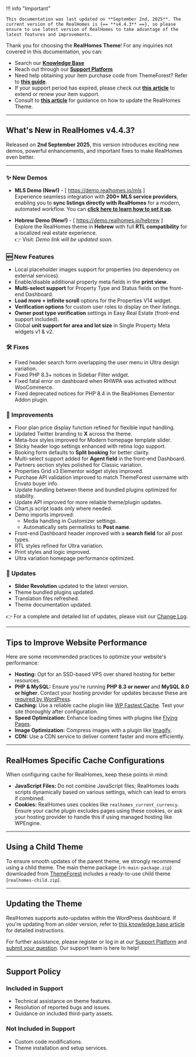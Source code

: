!!! info "Important"

    This documentation was last updated on **September 2nd, 2025**. The current version of the RealHomes is {== **v4.4.3** ==}, so please ensure to use latest version of RealHomes to take advantage of the latest features and improvements.

Thank you for choosing the **RealHomes Theme**! For any inquiries not covered in this documentation, you can:

- Search our [**Knowledge Base**](https://support.inspirythemes.com/)
- Reach out through our [**Support Platform**](https://support.inspirythemes.com/login-register/)
- Need help obtaining your item purchase code from ThemeForest? Refer to [**this guide**](https://support.inspirythemes.com/knowledgebase/how-to-get-themeforest-item-purchase-code/).
- If your support period has expired, please check out [**this article**](https://support.inspirythemes.com/knowledgebase/extend-renew-support/) to extend or renew your item support.
- Consult to [**this article**](https://support.inspirythemes.com/knowledgebase/how-to-update-realhomes-theme-to-the-latest-version/) for guidance on how to update the RealHomes Theme.

---

## What's New in RealHomes v4.4.3?

Released on **2nd September 2025**, this version introduces exciting new demos, powerful enhancements, and important fixes to make RealHomes even better.

---

### ✨ New Demos
- **MLS Demo (New!)** - [ <a href="https://demo.realhomes.io/mls" target="_blank">https://demo.realhomes.io/mls</a> ]  
  Experience seamless integration with **200+ MLS service providers**, enabling you to **sync listings directly with RealHomes** for a modern, automated workflow. You can <a href="mls-on-the-fly-setup/">**click here to learn how to set it up**</a>.

- **Hebrew Demo (New!)** - [ <a href="https://demo.realhomes.io/hebrew" target="_blank">https://demo.realhomes.io/hebrew</a> ]    
  Explore the RealHomes theme in **Hebrew** with full **RTL compatibility** for a localized real estate experience.  
  👉 Visit: *Demo link will be updated soon.*

### 🆕 New Features
- Local placeholder images support for properties (no dependency on external services).
- Enable/disable additional property meta fields in the **print view**.
- **Multi-select support** for Property Type and Status fields on the front-end Dashboard.
- **Load more + infinite scroll** options for the Properties V14 widget.
- **Verification options** for custom user roles to display on their listings.
- **Owner post type verification** settings in Easy Real Estate (front-end support included).
- Global **unit support for area and lot size** in Single Property Meta widgets v1 & v2.

### 🛠️ Fixes
- Fixed header search form overlapping the user menu in Ultra design variation.
- Fixed PHP 8.3+ notices in Sidebar Filter widget.
- Fixed fatal error on dashboard when RHWPA was activated without WooCommerce.
- Fixed deprecated notices for PHP 8.4 in the RealHomes Elementor Addon plugin.

### 🚀 Improvements
- Floor plan price display function refined for flexible input handling.
- Updated Twitter branding to **X** across the theme.
- Meta-box styles improved for Modern homepage template slider.
- Sticky header logo settings enhanced with retina logo support.
- Booking form defaults to **Split booking** for better clarity.
- Multi-select support added for **Agent field** in the front-end Dashboard.
- Partners section styles polished for Classic variation.
- Properties Grid v3 Elementor widget styles improved.
- Purchase API validation improved to match ThemeForest username with Envato buyer info.
- Update handling between theme and bundled plugins optimized for stability.
- Update API improved for more reliable theme/plugin updates.
- Chart.js script loads only where needed.
- Demo imports improved:
  - Media handling in Customizer settings.
  - Automatically sets permalinks to **Post name**.
- Front-end Dashboard header improved with a **search field** for all post types.
- RTL styles refined for Ultra variation.
- Print styles and logic improved.
- Ultra variation homepage performance optimized.

### 🔄 Updates
- **Slider Revolution** updated to the latest version.
- Theme bundled plugins updated.
- Translation files refreshed.
- Theme documentation updated.

👉 For a complete and detailed list of updates, please visit our [Change Log](https://realhomes.io/changelog/).

---

## Tips to Improve Website Performance

Here are some recommended practices to optimize your website's performance:

- **Hosting:** Opt for an SSD-based VPS over shared hosting for better resources.
- **PHP & MySQL:** Ensure you're running **PHP 8.3 or newer** and **MySQL 8.0 or higher**. Contact your hosting provider for updates because these are [required by WordPress](https://wordpress.org/about/requirements/).
- **Caching:** Use a reliable cache plugin like [WP Fastest Cache](https://wordpress.org/plugins/wp-fastest-cache/). Test your site thoroughly after configuration.
- **Speed Optimization:** Enhance loading times with plugins like [Flying Pages](https://wordpress.org/plugins/flying-pages/).
- **Image Optimization:** Compress images with a plugin like [Imagify](https://wordpress.org/plugins/imagify/).
- **CDN:** Use a CDN service to deliver content faster and more efficiently.

---

## RealHomes Specific Cache Configurations

When configuring cache for RealHomes, keep these points in mind:

- **JavaScript Files:** Do not combine JavaScript files; RealHomes loads scripts dynamically based on various settings, which can lead to errors if combined.
- **Cookies:** RealHomes uses cookies like `realhomes_current_currency`. Ensure your cache plugin excludes pages using these cookies, or ask your hosting provider to handle this if using managed hosting like WPEngine.

---

## Using a Child Theme

To ensure smooth updates of the parent theme, we strongly recommend using a child theme. The main theme package (`rh-main-package.zip`) downloaded from [ThemeForest](https://themeforest.net/downloads) includes a ready-to-use child theme (`realhomes-child.zip`).

---

## Updating the Theme

RealHomes supports auto-updates within the WordPress dashboard. If you're updating from an older version, refer to [this knowledge base article](https://support.inspirythemes.com/knowledgebase/how-to-update-realhomes-theme-to-the-latest-version/) for detailed instructions.

For further assistance, please register or log in at our [Support Platform](https://support.inspirythemes.com/login-register/) and [submit your question](https://support.inspirythemes.com/ask-question/). Our support team is here to help!

---

## Support Policy

### **Included in Support**

- Technical assistance on theme features.
- Resolution of reported bugs and issues.
- Guidance on included third-party assets.

### **Not Included in Support**

- Custom code modifications.
- Theme installation and setup services.
